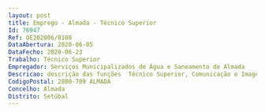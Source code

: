 ```yaml
--- 
layout: post
title: Emprego - Almada - Técnico Superior
Id: 76947
Ref: OE202006/0108
DataAbertura: 2020-06-05
DataFecho: 2020-06-23
Trabalho: Técnico Superior
Empregador: Serviços Municipalizados de Água e Saneamento de Almada
Descricao: descrição das funções  Técnico Superior, Comunicação e Imagem (Área do design)Elaboração de estudos de natureza técnica e científicos inerentes à licenciatura na área do design inseridos nas atividade e funções a desempenhar  Produção de materiais gráficos, ilustrações, infografia estática e animada, print e digital, vídeo e áudio  Conceção de materiais gráficos, no âmbito da comunicação institucional, digital, web, redes sociais, multimédia para diferentes suportes e plataformas. Produção gráfica no desenvolvimento, entre outros, anúncios, brochuras, folhetos, revistas, cartazes, outdoors, banners  Conceção de projetos de espaços de divulgação e seleção e adaptação de materiais. Elaboração de estudos de identidade visual e projetos de identidade corporativa  Criação de web design, sites e aplicativos  Captação, registo e tratamento de imagem fotográfica ou vídeo. Assegurar o uso de equipamentos audiovisuais e utilização de ferramentas criativas e estéticas na informação e na comunicação audiovisual.
CodigoPostal: 2800-709 ALMADA
Concelho: Almada
Distrito: Setúbal
--- 
```

